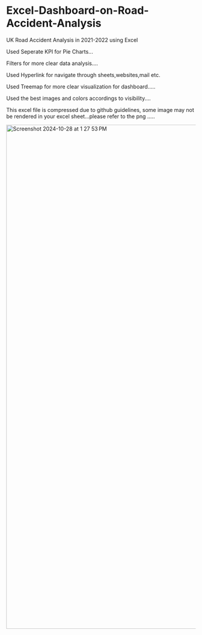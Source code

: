# Excel-Dashboard-on-Road-Accident-Analysis
UK Road Accident Analysis in 2021-2022 using Excel

Used Seperate KPI for Pie Charts...

Filters for more clear data analysis....

Used Hyperlink for navigate through sheets,websites,mail etc.

Used Treemap for more clear visualization for dashboard.....

Used the best images and colors accordings to visibility....

This excel file is compressed due to github guidelines, some image may not be rendered in your excel sheet...please refer to the png .....


<img width="1340" alt="Screenshot 2024-10-28 at 1 27 53 PM" src="https://github.com/user-attachments/assets/758c33bf-d032-4d36-9bf3-739de6cb4c17">
